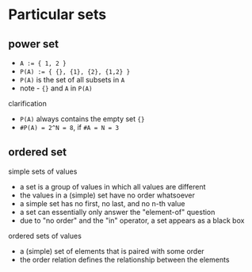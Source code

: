 
<!-- ======================================================================= -->
# Particular sets

<!-- ======================================================================= -->
## power set

* `A := { 1, 2 }`
* `P(A) := { {}, {1}, {2}, {1,2} }`
* `P(A)` is the set of all subsets in `A`
* note - `{}` and `A` in `P(A)`

clarification

* `P(A)` always contains the empty set `{}`
* `#P(A) = 2^N = 8`, if `#A = N = 3`

<!-- ======================================================================= -->
## ordered set

simple sets of values

* a set is a group of values in which all values are different
* the values in a (simple) set have no order whatsoever
* a simple set has no first, no last, and no n-th value
* a set can essentially only answer the "element-of" question
* due to "no order" and the "in" operator, a set appears as a black box

ordered sets of values

* a (simple) set of elements that is paired with some order
* the order relation defines the relationship between the elements

